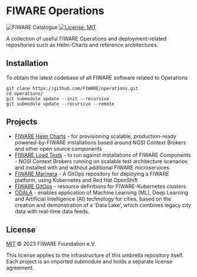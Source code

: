 # FIWARE Operations

![FIWARE Catalogue](https://nexus.lab.fiware.org/repository/raw/public/badges/chapters/deployment-tools.svg)
[![License: MIT](https://img.shields.io/github/license/fiware/operations.svg)](https://opensource.org/licenses/MIT)

A collection of useful FIWARE Operations and deployment-related repositories such as Helm-Charts and reference architectures.

## Installation

To obtain the latest codebase of all FIWARE software related to Operations

```console
git clone https://github.com/FIWARE/operations.git
cd operations/
git submodule update --init --recursive
git submodule update --recursive --remote
```

## Projects

-  [FIWARE Helm Charts](./helm-charts) - for provisioning scalable, production-ready powered-by-FIWARE installations based around NGSI Context Brokers and other open source components
-  [FIWARE Load Tests](./load-tests) - to run against installations of FIWARE Components - NGSI Context Brokers running on scalable test architecture scenarios and installed with and without additional FIWARE microservices.
-  [FIWARE Marinera](./marinera) -  A GitOps repository for deploying a FIWARE platform, using Kubernetes and Red Hat OpenShift
-  [FIWARE GitOps](./fiware-gitops) - resource definitions for FIWARE-Kubernetes clusters
-  [ODALA](./odala) - enables application of Machine Learning (ML), Deep Learning and Artificial Intelligence (AI) technology for 
   cities, based on the creation and demonstration of a ‘Data Lake’, which combines legacy city data with real-time data feeds.


## License

[MIT](LICENSE) © 2023 FIWARE Foundation e.V. 

This license applies to the infrastructure of this umbrella repository itself.
Each project is an imported submodule and holds a separate license agreement.
